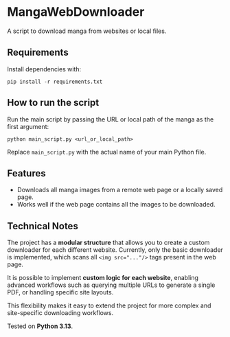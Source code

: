 # MangaWebDownloader

A script to download manga from websites or local files.

## Requirements

Install dependencies with:

```
pip install -r requirements.txt
```

## How to run the script

Run the main script by passing the URL or local path of the manga as the first argument:

```
python main_script.py <url_or_local_path>
```

Replace `main_script.py` with the actual name of your main Python file.

## Features

- Downloads all manga images from a remote web page or a locally saved page.
- Works well if the web page contains all the images to be downloaded.

## Technical Notes

The project has a **modular structure** that allows you to create a custom downloader for each different website. 
Currently, only the basic downloader is implemented, which scans all `<img src="..."/>` tags present in the web page.

It is possible to implement **custom logic for each website**, enabling advanced workflows such as querying multiple URLs to generate a single PDF, or handling specific site layouts.

This flexibility makes it easy to extend the project for more complex and site-specific downloading workflows.

Tested on **Python 3.13**.
